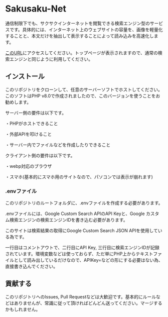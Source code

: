 # Sakusaku-Net
通信制限下でも、サクサクインターネットを閲覧できる検索エンジン型のサービスです。具体的には、インターネット上のウェブサイトの容量を、画像を軽量化することと、本文だけを抽出して表示することによって読み込みを高速化します。

[このURL](http://komugio.starfree.jp/sakusaku/)にアクセスしてください。トップページが表示されますので、通常の検索エンジンと同じように利用してください。

## インストール

このリポジトリをクローンして、任意のサーバーソフトでホストしてください。このソフトはPHP v8.0で作成されましたので、このバージョンを使うことをお勧めします。

サーバー側の要件は以下です。

・PHPがホストできること

・外部APIを叩けること

・サーバー内でファイルなどを作成したりできること

クライアント側の要件は以下です。

・webp対応のブラウザ

・スマホ(基本的にスマホ用のサイトなので、パソコンでは表示が崩れます)

### .envファイル

このリポジトリのルートフォルダに、.envファイルを作成する必要があります。

.envファイルには、Google Custom Search APIのAPI Keyと、Google カスタム検索エンジンの検索エンジンIDを書き込む必要があります。

このサイトは検索結果の取得にGoogle Custom Search JSON APIを使用している為です。

一行目はコメントアウトで、二行目にAPI Key, 三行目に検索エンジンIDが記録されています。環境変数などは使っておらず、ただ単にPHP上からテキストファイルとして読み出しているだけなので、APIKey=などの形にする必要はない為、直接書き込んでください。

## 貢献する

このリポジトリへのIssues, Pull Requestなどは大歓迎です。基本的にルールなどはありませんが、常識に従って頂ければどんどん送ってください。マージするかもしれません。
